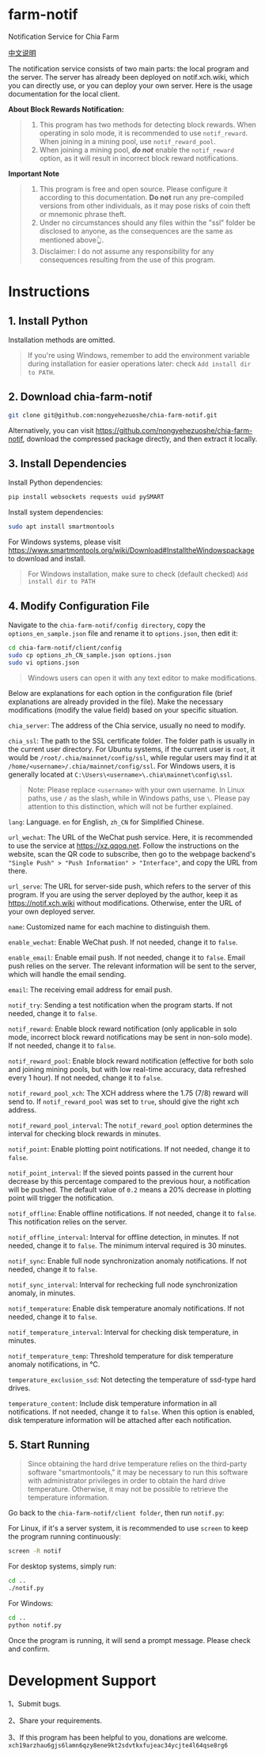 # farm-notif
Notification Service for Chia Farm

[中文说明](README_zh_CN.md)

The notification service consists of two main parts: the local program and the server. The server has already been deployed on notif.xch.wiki, which you can directly use, or you can deploy your own server. Here is the usage documentation for the local client.

**About Block Rewards Notification:**

> 1. This program has two methods for detecting block rewards. When operating in solo mode, it is recommended to use `notif_reward`. When joining in a mining pool, use `notif_reward_pool`.
> 2. When joining a mining pool, ***do not*** enable the `notif_reward` option, as it will result in incorrect block reward notifications.

**Important Note**
> 1. This program is free and open source. Please configure it according to this documentation. **Do not** run any pre-compiled versions from other individuals, as it may pose risks of coin theft or mnemonic phrase theft.
> 2. Under no circumstances should any files within the "ssl" folder be disclosed to anyone, as the consequences are the same as mentioned above👆. 
> 3. Disclaimer: I do not assume any responsibility for any consequences resulting from the use of this program.

# Instructions

## 1. Install Python

Installation methods are omitted.

> If you're using Windows, remember to add the environment variable during installation for easier operations later: check `Add install dir to PATH`.

## 2. Download chia-farm-notif

``` bash
git clone git@github.com:nongyehezuoshe/chia-farm-notif.git
```

Alternatively, you can visit https://github.com/nongyehezuoshe/chia-farm-notif, download the compressed package directly, and then extract it locally.

## 3. Install Dependencies

Install Python dependencies:

``` bash
pip install websockets requests uuid pySMART
```

Install system dependencies:

``` bash
sudo apt install smartmontools
```

For Windows systems, please visit https://www.smartmontools.org/wiki/Download#InstalltheWindowspackage to download and install.

> For Windows installation, make sure to check (default checked) `Add install dir to PATH`

## 4. Modify Configuration File

Navigate to the `chia-farm-notif/config directory`, copy the `options_en_sample.json` file and rename it to `options.json`, then edit it:

```bash
cd chia-farm-notif/client/config
sudo cp options_zh_CN_sample.json options.json
sudo vi options.json
```
> Windows users can open it with any text editor to make modifications.

Below are explanations for each option in the configuration file (brief explanations are already provided in the file). Make the necessary modifications (modify the value field) based on your specific situation.

`chia_server`: The address of the Chia service, usually no need to modify.

`chia_ssl`: The path to the SSL certificate folder. The folder path is usually in the current user directory. For Ubuntu systems, if the current user is `root`, it would be `/root/.chia/mainnet/config/ssl`, while regular users may find it at `/home/<username>/.chia/mainnet/config/ssl`. For Windows users, it is generally located at `C:\Users\<username>\.chia\mainnet\config\ssl`.

> Note: Please replace `<username>` with your own username. In Linux paths, use `/` as the slash, while in Windows paths, use `\`. Please pay attention to this distinction, which will not be further explained.

`lang`: Language. `en` for English, `zh_CN` for Simplified Chinese.

`url_wechat`: The URL of the WeChat push service. Here, it is recommended to use the service at https://xz.qqoq.net. Follow the instructions on the website, scan the QR code to subscribe, then go to the webpage backend's `"Single Push" > "Push Information" > "Interface"`, and copy the URL from there.

`url_serve`:  The URL for server-side push, which refers to the server of this program. If you are using the server deployed by the author, keep it as https://notif.xch.wiki without modifications. Otherwise, enter the URL of your own deployed server.

`name`: Customized name for each machine to distinguish them.

`enable_wechat`: Enable WeChat push. If not needed, change it to `false`.  

`enable_email`: Enable email push. If not needed, change it to `false`. Email push relies on the server. The relevant information will be sent to the server, which will handle the email sending.

`email`: The receiving email address for email push. 

`notif_try`: Sending a test notification when the program starts. If not needed, change it to `false`.

`notif_reward`: Enable block reward notification (only applicable in solo mode, incorrect block reward notifications may be sent in non-solo mode). If not needed, change it to `false`.

`notif_reward_pool`: Enable block reward notification (effective for both solo and joining mining pools, but with low real-time accuracy, data refreshed every 1 hour). If not needed, change it to `false`.

`notif_reward_pool_xch`: The XCH address where the 1.75 (7/8) reward will send to. If `notif_reward_pool` was set to `true`, should give the right xch address.

`notif_reward_pool_interval`: The `notif_reward_pool` option determines the interval for checking block rewards in minutes.

`notif_point`: Enable plotting point notifications. If not needed, change it to `false`.

`notif_point_interval`:  If the sieved points passed in the current hour decrease by this percentage compared to the previous hour, a notification will be pushed. The default value of `0.2` means a 20% decrease in plotting point will trigger the notification. 

`notif_offline`:  Enable offline notifications. If not needed, change it to `false`. This notification relies on the server. 

`notif_offline_interval`: Interval for offline detection, in minutes. If not needed, change it to `false`. The minimum interval required is 30 minutes.

`notif_sync`: Enable full node synchronization anomaly notifications. If not needed, change it to `false`.

`notif_sync_interval`: Interval for rechecking full node synchronization anomaly, in minutes.

`notif_temperature`: Enable disk temperature anomaly notifications. If not needed, change it to `false`.

`notif_temperature_interval`:  Interval for checking disk temperature, in minutes. 

`notif_temperature_temp`: Threshold temperature for disk temperature anomaly notifications, in °C.

`temperature_exclusion_ssd`: Not detecting the temperature of ssd-type hard drives.  

`temperature_content`: Include disk temperature information in all notifications. If not needed, change it to `false`. When this option is enabled, disk temperature information will be attached after each notification.

## 5. Start Running

> Since obtaining the hard drive temperature relies on the third-party software "smartmontools," it may be necessary to run this software with administrator privileges in order to obtain the hard drive temperature. Otherwise, it may not be possible to retrieve the temperature information.

Go back to the `chia-farm-notif/client folder`, then run `notif.py`:

For Linux, if it's a server system, it is recommended to use `screen` to keep the program running continuously:

```bash
screen -R notif
```

For desktop systems, simply run:

```bash
cd ..
./notif.py
```

For Windows:

```bash
cd ..
python notif.py
```

Once the program is running, it will send a prompt message. Please check and confirm.

# Development Support

1、Submit bugs.

2、Share your requirements.

3、If this program has been helpful to you, donations are welcome.
`xch19arzhau6gjs6lamn6qzy8ene9kt2sdvtkxfujeac34ycjte4l64qse8rg6`

